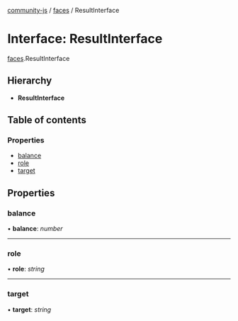 [community-js](../README.md) / [faces](../modules/faces.md) / ResultInterface

# Interface: ResultInterface

[faces](../modules/faces.md).ResultInterface

## Hierarchy

* **ResultInterface**

## Table of contents

### Properties

- [balance](faces.resultinterface.md#balance)
- [role](faces.resultinterface.md#role)
- [target](faces.resultinterface.md#target)

## Properties

### balance

• **balance**: *number*

___

### role

• **role**: *string*

___

### target

• **target**: *string*
